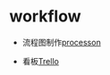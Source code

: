 # workflow 
- 流程图制作[processon](https://www.processon.com/)

- 看板[Trello](https://trello.com/b/bwqk2uTp/jinl-roadmap)
